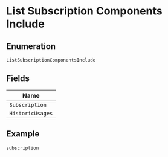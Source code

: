 
# List Subscription Components Include

## Enumeration

`ListSubscriptionComponentsInclude`

## Fields

| Name |
|  --- |
| `Subscription` |
| `HistoricUsages` |

## Example

```
subscription
```


